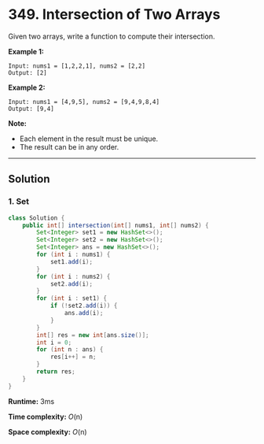 # 349. Intersection of Two Arrays

Given two arrays, write a function to compute their intersection.

**Example 1:**

```
Input: nums1 = [1,2,2,1], nums2 = [2,2]
Output: [2]
```

**Example 2:**

```
Input: nums1 = [4,9,5], nums2 = [9,4,9,8,4]
Output: [9,4]
```

**Note:**

- Each element in the result must be unique.
- The result can be in any order.

---

## Solution

### 1. Set

```java
class Solution {
    public int[] intersection(int[] nums1, int[] nums2) {
        Set<Integer> set1 = new HashSet<>();
        Set<Integer> set2 = new HashSet<>();
        Set<Integer> ans = new HashSet<>();
        for (int i : nums1) {
            set1.add(i);
        }
        for (int i : nums2) {
            set2.add(i);
        }
        for (int i : set1) {
            if (!set2.add(i)) {
                ans.add(i);
            }
        }
        int[] res = new int[ans.size()];
        int i = 0;
        for (int n : ans) {
            res[i++] = n;
        }
        return res;
    }
}
```

**Runtime:** 3ms

**Time complexity:** *O*(n)

**Space complexity:** *O*(n)

